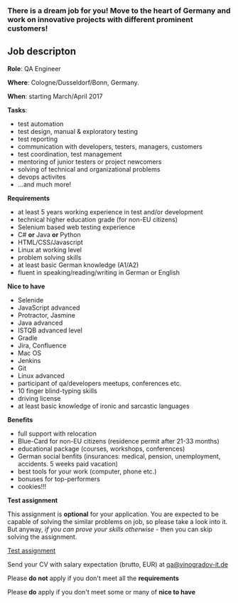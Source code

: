 ### There is a dream job for you! Move to the heart of Germany and work on innovative projects with different prominent customers! 

## Job descripton

**Role**: QA Engineer

**Where**: Cologne/Dusseldorf/Bonn, Germany. 

**When**: starting March/April 2017

**Tasks**:

- test automation 
- test design, manual & exploratory testing
- test reporting
- communication with developers, testers, managers, customers
- test coordination, test management
- mentoring of junior testers or project newcomers
- solving of technical and organizational problems
- devops activites
- ...and much more!

**Requirements**

- at least 5 years working experience in test and/or development
- technical higher education grade (for non-EU citizens)
- Selenium based web testing experience
- C# **or** Java **or** Python
- HTML/CSS/Javascript
- Linux at working level
- problem solving skills
- at least basic German knowledge (A1/A2)
- fluent in speaking/reading/writing in German or English

**Nice to have**

- Selenide
- JavaScript advanced
- Protractor, Jasmine
- Java advanced
- ISTQB advanced level
- Gradle
- Jira, Confluence
- Mac OS
- Jenkins
- Git
- Linux advanced
- participant of qa/developers meetups, conferences etc.
- 10 finger blind-typing skills
- driving license
- at least basic knowledge of ironic and sarcastic languages

**Benefits**

- full support with relocation
- Blue-Card for non-EU citizens (residence permit after 21-33 months)
- educational package (courses, workshops, conferences)
- German social benfits (insurances: medical, pension, unemployment, accidents. 5 weeks paid vacation)
- best tools for your work (computer, phone etc.)
- bonuses for top-performers
- cookies!!!

**Test assignment**

This assignment is **optional** for your application. You are expected to be capable of solving the similar problems on job, so please take a look into it. But anyway, _if you can prove your skills otherwise_ - then you can skip solving the assignment. 

[Test assignment](test-automation-task.html)

Send your CV with salary expectation (brutto, EUR) at [qa@vinogradov-it.de](mailto:qa@vinogradov-it.de)

Please **do not** apply if you don't meet all the **requirements**

Please **do** apply if you don't meet some or many of **nice to have**
